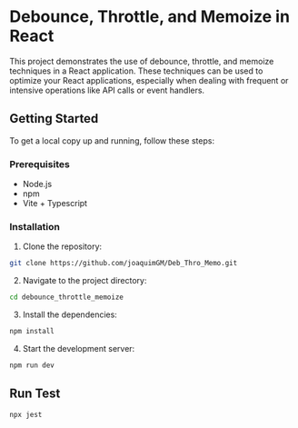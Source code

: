 # Debounce, Throttle, and Memoize in React

This project demonstrates the use of debounce, throttle, and memoize techniques in a React application. These techniques can be used to optimize your React applications, especially when dealing with frequent or intensive operations like API calls or event handlers.

## Getting Started

To get a local copy up and running, follow these steps:

### Prerequisites

- Node.js
- npm
- Vite + Typescript

### Installation

1. Clone the repository:

```bash
git clone https://github.com/joaquimGM/Deb_Thro_Memo.git
```

2. Navigate to the project directory:

```bash
cd debounce_throttle_memoize
```

3. Install the dependencies:

```bash
npm install
```

4. Start the development server:

```bash
npm run dev
```


## Run Test

```bash
npx jest
```

